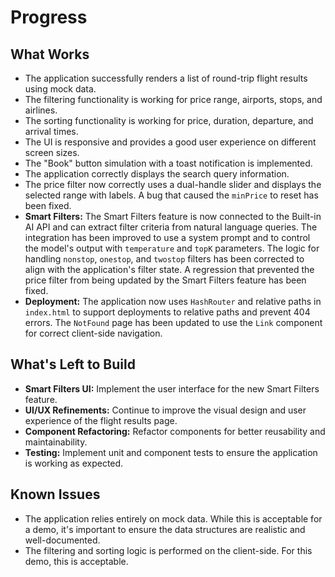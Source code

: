 # Progress

## What Works

- The application successfully renders a list of round-trip flight results using mock data.
- The filtering functionality is working for price range, airports, stops, and airlines.
- The sorting functionality is working for price, duration, departure, and arrival times.
- The UI is responsive and provides a good user experience on different screen sizes.
- The "Book" button simulation with a toast notification is implemented.
- The application correctly displays the search query information.
- The price filter now correctly uses a dual-handle slider and displays the selected range with labels. A bug that caused the `minPrice` to reset has been fixed.
- **Smart Filters:** The Smart Filters feature is now connected to the Built-in AI API and can extract filter criteria from natural language queries. The integration has been improved to use a system prompt and to control the model's output with `temperature` and `topK` parameters. The logic for handling `nonstop`, `onestop`, and `twostop` filters has been corrected to align with the application's filter state. A regression that prevented the price filter from being updated by the Smart Filters feature has been fixed.
- **Deployment:** The application now uses `HashRouter` and relative paths in `index.html` to support deployments to relative paths and prevent 404 errors. The `NotFound` page has been updated to use the `Link` component for correct client-side navigation.

## What's Left to Build

- **Smart Filters UI:** Implement the user interface for the new Smart Filters feature.
- **UI/UX Refinements:** Continue to improve the visual design and user experience of the flight results page.
- **Component Refactoring:** Refactor components for better reusability and maintainability.
- **Testing:** Implement unit and component tests to ensure the application is working as expected.

## Known Issues

- The application relies entirely on mock data. While this is acceptable for a demo, it's important to ensure the data structures are realistic and well-documented.
- The filtering and sorting logic is performed on the client-side. For this demo, this is acceptable.
